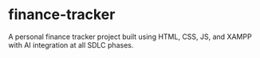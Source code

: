 # finance-tracker
A personal finance tracker project built using HTML, CSS, JS, and XAMPP with AI integration at all SDLC phases.
